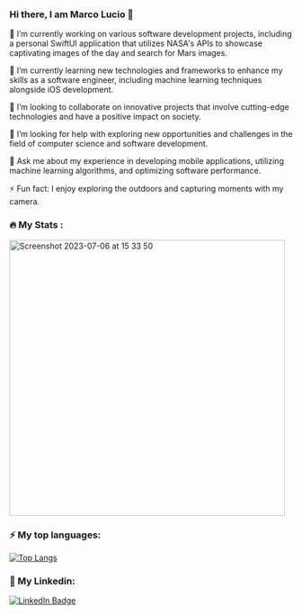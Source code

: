 ### Hi there, I am Marco Lucio 👋

🔭 I’m currently working on various software development projects, including a personal SwiftUI application that utilizes NASA's APIs to showcase captivating images of the day and search for Mars images.

🌱 I’m currently learning new technologies and frameworks to enhance my skills as a software engineer, including machine learning techniques alongside iOS development.


👯 I’m looking to collaborate on innovative projects that involve cutting-edge technologies and have a positive impact on society.


🤔 I’m looking for help with exploring new opportunities and challenges in the field of computer science and software development.


💬 Ask me about my experience in developing mobile applications, utilizing machine learning algorithms, and optimizing software performance.


⚡ Fun fact: I enjoy exploring the outdoors and capturing moments with my camera.

### :fire: My Stats :

<img width="490" alt="Screenshot 2023-07-06 at 15 33 50" src="https://github-readme-streak-stats.herokuapp.com/?user=marcoolucio17&layout=compact&theme=vision-friendly-dark">

### ⚡ My top languages:

[![Top Langs](https://github-readme-stats.vercel.app/api/top-langs/?username=marcoolucio17&layout=compact&theme=vision-friendly-dark)](https://github.com/marcoolucio17/github-readme-stats)

### 🤵 My Linkedin: 

<div id="badges">
  <a href="https://www.linkedin.com/in/marco-lucio-3a24b0214/">
    <img src="https://img.shields.io/badge/LinkedIn-blue?style=for-the-badge&logo=linkedin&logoColor=white" alt="LinkedIn Badge"/>
  </a>
</div>
